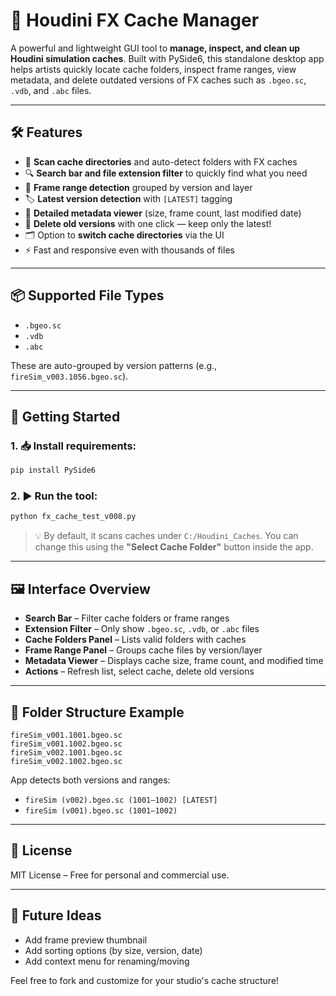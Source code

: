 # 💾 Houdini FX Cache Manager

A powerful and lightweight GUI tool to **manage, inspect, and clean up Houdini simulation caches**. Built with PySide6, this standalone desktop app helps artists quickly locate cache folders, inspect frame ranges, view metadata, and delete outdated versions of FX caches such as `.bgeo.sc`, `.vdb`, and `.abc` files.

---

## 🛠 Features

- 📂 **Scan cache directories** and auto-detect folders with FX caches
- 🔍 **Search bar and file extension filter** to quickly find what you need
- 📸 **Frame range detection** grouped by version and layer
- 🏷 **Latest version detection** with `[LATEST]` tagging
- 📑 **Detailed metadata viewer** (size, frame count, last modified date)
- 🧹 **Delete old versions** with one click — keep only the latest!
- 🗂 Option to **switch cache directories** via the UI
- ⚡ Fast and responsive even with thousands of files

---

## 📦 Supported File Types

- `.bgeo.sc`
- `.vdb`
- `.abc`

These are auto-grouped by version patterns (e.g., `fireSim_v003.1056.bgeo.sc`).

---

## 🚀 Getting Started

### 1. 📥 Install requirements:

```bash
pip install PySide6
```

### 2. ▶️ Run the tool:

```bash
python fx_cache_test_v008.py
```

> 💡 By default, it scans caches under `C:/Houdini_Caches`. You can change this using the **"Select Cache Folder"** button inside the app.

---

## 🖼 Interface Overview

- **Search Bar** – Filter cache folders or frame ranges
- **Extension Filter** – Only show `.bgeo.sc`, `.vdb`, or `.abc` files
- **Cache Folders Panel** – Lists valid folders with caches
- **Frame Range Panel** – Groups cache files by version/layer
- **Metadata Viewer** – Displays cache size, frame count, and modified time
- **Actions** – Refresh list, select cache, delete old versions

---

## 📂 Folder Structure Example

```
fireSim_v001.1001.bgeo.sc
fireSim_v001.1002.bgeo.sc
fireSim_v002.1001.bgeo.sc
fireSim_v002.1002.bgeo.sc
```

App detects both versions and ranges:
- `fireSim (v002).bgeo.sc (1001–1002) [LATEST]`
- `fireSim (v001).bgeo.sc (1001–1002)`

---

## 📜 License
MIT License – Free for personal and commercial use.

---

## 🔧 Future Ideas
- Add frame preview thumbnail
- Add sorting options (by size, version, date)
- Add context menu for renaming/moving

Feel free to fork and customize for your studio's cache structure!
